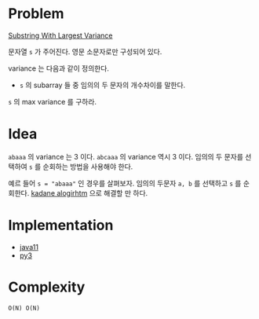 # Problem

[Substring With Largest Variance](https://leetcode.com/problems/substring-with-largest-variance/)

문자열 `s` 가 주어진다. 영문 소문자로만 구성되어 있다.

variance 는 다음과 같이 정의한다.

* `s` 의 subarray 들 중 임의의 두 문자의 개수차이를 말한다.

`s` 의 max variance 를 구하라.

# Idea

`abaaa` 의 variance 는 3 이다. `abcaaa` 의 variance 역시 3 이다.
임의의 두 문자를 선택하여 `s` 를 순회하는 방법을 사용해야 한다.

예르 들어 `s = "abaaa"` 인 경우를 살펴보자. 임의의 두문자 `a, b` 를
선택하고 `s` 를 순회한다. [kadane alogirhtm](/fundamentals/array/kadane/README.md) 으로 해결할 만 하다.

# Implementation

* [java11](MainApp.java)
* [py3](a.py)

# Complexity

```
O(N) O(N)
```
